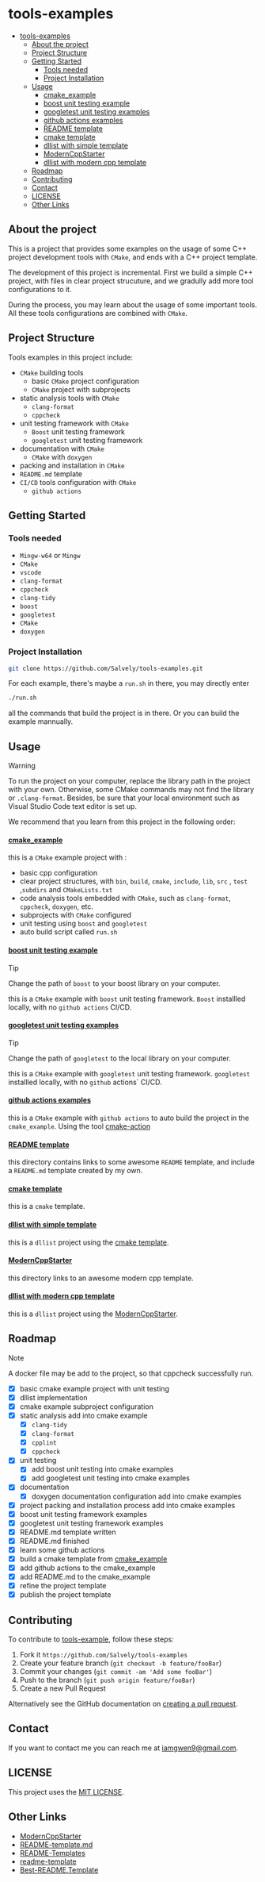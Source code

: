 # tools-examples

- [tools-examples](#tools-examples)
  - [About the project](#about-the-project)
  - [Project Structure](#project-structure)
  - [Getting Started](#getting-started)
    - [Tools needed](#tools-needed)
    - [Project Installation](#project-installation)
  - [Usage](#usage)
      - [cmake\_example](#cmake_example)
      - [boost unit testing example](#boost-unit-testing-example)
      - [googletest unit testing examples](#googletest-unit-testing-examples)
      - [github actions examples](#github-actions-examples)
      - [README template](#readme-template)
      - [cmake template](#cmake-template)
      - [dllist with simple template](#dllist-with-simple-template)
      - [ModernCppStarter](#moderncppstarter)
      - [dllist with modern cpp template](#dllist-with-modern-cpp-template)
  - [Roadmap](#roadmap)
  - [Contributing](#contributing)
  - [Contact](#contact)
  - [LICENSE](#license)
  - [Other Links](#other-links)

## About the project

This is a project that provides some examples on the usage of some C++ project development tools with `CMake`, and ends with a C++ project template.

The development of this project is incremental. First we build a simple C++ project, with files in clear project strucuture, and we gradully add more tool configurations to it.

During the process, you may learn about the usage of some important tools. All these tools configurations are combined with `CMake`.

## Project Structure

Tools examples in this project include:

- `CMake` building tools
  - basic `CMake` project configuration
  - `CMake` project with subprojects
- static analysis tools with `CMake`
  - `clang-format`
  - `cppcheck`
- unit testing framework with `CMake`
  - `Boost` unit testing framework
  - `googletest` unit testing framework
- documentation with `CMake`
  - `CMake` with `doxygen`
- packing and installation in `CMake`
- `README.md` template
- `CI/CD` tools configuration with `CMake`
  - `github actions`

## Getting Started

### Tools needed

- `Mingw-w64` or `Mingw`
- `CMake`
- `vscode`
- `clang-format`
- `cppcheck`
- `clang-tidy`
- `boost`
- `googletest`
- `CMake`
- `doxygen`

### Project Installation

```bash
git clone https://github.com/Salvely/tools-examples.git
```

For each example, there's maybe a `run.sh` in there, you may directly enter

```bash
./run.sh
```

all the commands that build the project is in there. Or you can build the example mannually.

## Usage

> [!WARNING]
>
> To run the project on your computer, replace the library path in the project with your own. Otherwise, some CMake commands may not find the library or `.clang-format`. Besides, be sure that your local environment such as Visual Studio Code text editor is set up.

We recommend that you learn from this project in the following order:

#### [cmake_example](./cmake_example/)

this is a `CMake` example project with :

- basic cpp configuration
- clear project structures, with `bin`, `build`, `cmake`, `include`, `lib`, `src` , `test` ,`subdirs` and `CMakeLists.txt`
- code analysis tools embedded with `CMake`, such as `clang-format`, `cppcheck`, `doxygen`, etc.
- subprojects with `CMake` configured
- unit testing using `boost` and `googletest`
- auto build script called `run.sh`

#### [boost unit testing example](./boost_test_example/)

> [!TIP]
>
> Change the path of `boost` to your boost library on your computer.

this is a `CMake` example with `boost` unit testing framework. `Boost` installled locally, with no `github actions` CI/CD.

#### [googletest unit testing examples](./googletest_test_example/)

> [!TIP]
>
> Change the path of `googletest` to the local library on your computer.

this is a `CMake` example with `googletest` unit testing framework. `googletest` installled locally, with no `github` actions` CI/CD.

#### [github actions examples](./github_actions_example/)

this is a `CMake` example with `github actions` to auto build the project in the `cmake_example`. Using the tool [cmake-action](https://github.com/marketplace/actions/cmake-action)

#### [README template](./README_template/)

this directory contains links to some awesome `README` template, and include a `README.md` template created by my own.

#### [cmake template](./cmake_template/)

this is a `cmake` template.

#### [dllist with simple template](./dllist/)

this is a `dllist` project using the [cmake template](./cmake_template/).

#### [ModernCppStarter](./ModernCppStarter/)

this directory links to an awesome modern cpp template.

#### [dllist with modern cpp template](./big_dllist/)

this is a `dllist` project using the [ModernCppStarter](./ModernCppStarter/).

## Roadmap

> [!NOTE]
>
> A docker file may be add to the project, so that cppcheck successfully run.

- [x] basic cmake example project with unit testing
- [x] dllist implementation
- [x] cmake example subproject configuration
- [x] static analysis add into cmake example
  - [x] `clang-tidy`
  - [x] `clang-format`
  - [x] `cpplint`
  - [x] `cppcheck`
- [x] unit testing
  - [x] add boost unit testing into cmake examples
  - [x] add googletest unit testing into cmake examples
- [x] documentation
  - [x] doxygen documentation configuration add into cmake examples
- [x] project packing and installation process add into cmake examples
- [x] boost unit testing framework examples
- [x] googletest unit testing framework examples
- [x] README.md template written
- [x] README.md finished
- [x] learn some github actions
- [x] build a cmake template from [cmake_example](./cmake_example/)
- [x] add github actions to the cmake_example
- [x] add README.md to the cmake_example
- [x] refine the project template
- [x] publish the project template

## Contributing

To contribute to [tools-example](https://github.com/Salvely/tools-examples), follow these steps:

1. Fork it `https://github.com/Salvely/tools-examples`
2. Create your feature branch (`git checkout -b feature/fooBar`)
3. Commit your changes (`git commit -am 'Add some fooBar'`)
4. Push to the branch (`git push origin feature/fooBar`)
5. Create a new Pull Request

Alternatively see the GitHub documentation on [creating a pull request](https://help.github.com/en/github/collaborating-with-issues-and-pull-requests/creating-a-pull-request).

## Contact

If you want to contact me you can reach me at <iamgwen9@gmail.com>.

## LICENSE

This project uses the [MIT LICENSE](./LICENSE).

## Other Links

- [ModernCppStarter](https://github.com/TheLartians/ModernCppStarter.git)
- [README-template.md](https://github.com/scottydocs/README-template.md.git)
- [README-Templates](https://github.com/Fernanda-Kipper/Readme-Templates.git)
- [readme-template](https://github.com/dbader/readme-template)
- [Best-README.Template](https://github.com/othneildrew/Best-README-Template.git)
